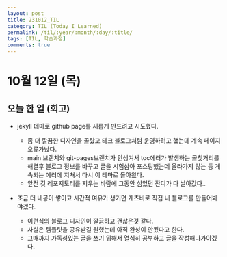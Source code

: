 ```yaml
---
layout: post
title: 231012_TIL
category: TIL (Today I Learned)
permalink: /til/:year/:month/:day/:title/
tags: [TIL, 학습과정]
comments: true
---
```


# 10월 12일 (목)

## 오늘 한 일 (회고)

- jekyll 테마로 github page를 새롭게 만드려고 시도했다.

  - 좀 더 깔끔한 디자인을 골랐고 테크 블로그처럼 운영하려고 했는데 계속 페이지 오류가났다.
  - main 브랜치와 git-pages브랜치가 안생겨서 toc에러가 발생하는 골칫거리를 해결후 블로그 정보를 바꾸고 글을 시험삼아 포스팅했는데 올라가지 않는 등 계속되는 에러에 지쳐서 다시 이 테마로 돌아왔다.
  - 앞전 깃 레포지토리를 지우는 바람에 그동안 심었던 잔디가 다 날아갔다.. <br/>

- 조금 더 내공이 쌓이고 시간적 여유가 생기면 게츠비로 직접 내 블로그를 만들어봐야겠다.
  - [이런식의](https://gparkkii.github.io/) 블로그 디자인이 깔끔하고 괜찮은것 같다.
  - 사실은 템플릿을 공유받길 원했는데 아직 완성이 안됬다고 한다.
  - 그때까지 가독성있는 글을 쓰기 위해서 열심히 공부하고 글을 작성해나가야겠다.
